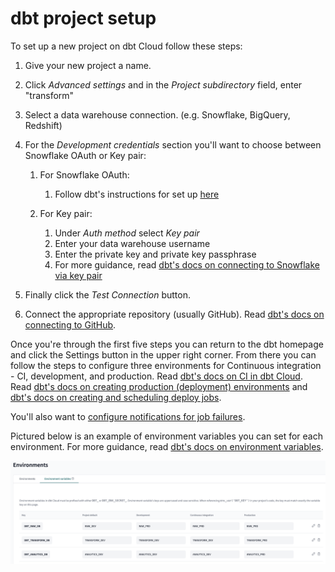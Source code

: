 # dbt project setup

To set up a new project on dbt Cloud follow these steps:

1. Give your new project a name.
1. Click *Advanced settings* and in the *Project subdirectory* field, enter "transform"
1. Select a data warehouse connection. (e.g. Snowflake, BigQuery, Redshift)
1. For the *Development credentials* section you'll want to choose between Snowflake OAuth or Key pair:

    1. For Snowflake OAuth:
        1. Follow dbt's instructions for set up [here](https://docs.getdbt.com/docs/cloud/manage-access/set-up-snowflake-oauth)

    1. For Key pair:
        1. Under *Auth method* select *Key pair*
        1. Enter your data warehouse username
        1. Enter the private key and private key passphrase
        1. For more guidance, read [dbt's docs on connecting to Snowflake via key pair](https://docs.getdbt.com/docs/cloud/connect-data-platform/connect-snowflake#key-pair)
1. Finally click the *Test Connection* button.
1. Connect the appropriate repository (usually GitHub). Read [dbt's docs on connecting to GitHub](https://docs.getdbt.com/docs/cloud/git/connect-github).

Once you're through the first five steps you can return to the dbt homepage and click the Settings button in the upper right corner. From there you can follow the steps to configure three environments for Continuous integration - CI, development, and production. Read [dbt's docs on CI in dbt Cloud](https://docs.getdbt.com/docs/deploy/continuous-integration). Read [dbt's docs on creating production (deployment) environments](https://docs.getdbt.com/docs/deploy/deploy-environments) and [dbt's docs on creating and scheduling deploy jobs](https://docs.getdbt.com/docs/deploy/deploy-jobs#create-and-schedule-jobs).

You'll also want to [configure notifications for job failures](https://docs.getdbt.com/docs/deploy/job-notifications).

Pictured below is an example of environment variables you can set for each environment. For more guidance, read [dbt's docs on environment variables](https://docs.getdbt.com/docs/build/environment-variables).

![environment variables](../images/environment_variables.png)
